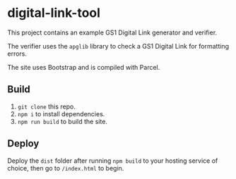 # digital-link-tool

This project contains an example GS1 Digital Link generator and verifier.

The verifier uses the `apglib` library to check a GS1 Digital Link for 
formatting errors.

The site uses Bootstrap and is compiled with Parcel.


## Build

1. `git clone` this repo.
2. `npm i` to install dependencies.
3. `npm run build` to build the site.


## Deploy

Deploy the `dist` folder after running `npm build` to your hosting service of 
choice, then go to `/index.html` to begin.

